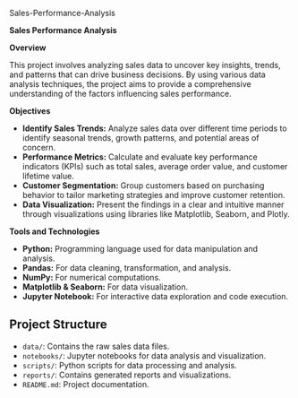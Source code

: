 Sales-Performance-Analysis

**Sales Performance Analysis**

 **Overview**

This project involves analyzing sales data to uncover key insights, trends, and patterns that can drive business decisions. By using various data analysis techniques, the project aims to provide a comprehensive understanding of the factors influencing sales performance.

**Objectives**

- **Identify Sales Trends:** Analyze sales data over different time periods to identify seasonal trends, growth patterns, and potential areas of concern.
- **Performance Metrics:** Calculate and evaluate key performance indicators (KPIs) such as total sales, average order value, and customer lifetime value.
- **Customer Segmentation:** Group customers based on purchasing behavior to tailor marketing strategies and improve customer retention.
- **Data Visualization:** Present the findings in a clear and intuitive manner through visualizations using libraries like Matplotlib, Seaborn, and Plotly.

**Tools and Technologies**

- **Python:** Programming language used for data manipulation and analysis.
- **Pandas:** For data cleaning, transformation, and analysis.
- **NumPy:** For numerical computations.
- **Matplotlib & Seaborn:** For data visualization.
- **Jupyter Notebook:** For interactive data exploration and code execution.

## Project Structure
- `data/`: Contains the raw sales data files.
- `notebooks/`: Jupyter notebooks for data analysis and visualization.
- `scripts/`: Python scripts for data processing and analysis.
- `reports/`: Contains generated reports and visualizations.
- `README.md`: Project documentation.

